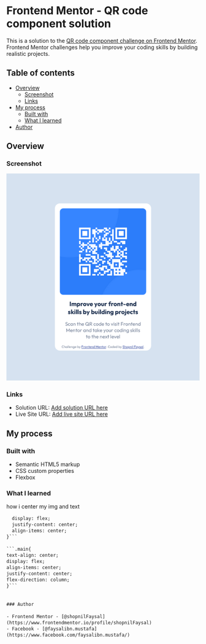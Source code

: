# Frontend Mentor - QR code component solution

This is a solution to the [QR code component challenge on Frontend Mentor](https://www.frontendmentor.io/challenges/qr-code-component-iux_sIO_H). Frontend Mentor challenges help you improve your coding skills by building realistic projects. 

## Table of contents

- [Overview](#overview)
  - [Screenshot](#screenshot)
  - [Links](#links)
- [My process](#my-process)
  - [Built with](#built-with)
  - [What I learned](#what-i-learned)
- [Author](#author)


## Overview

### Screenshot

![](./screenshot.png)



### Links

- Solution URL: [Add solution URL here](https://shopnilfaysal.github.io/Frontend-Mentor---QR-code-component-solution/)
- Live Site URL: [Add live site URL here](https://shopnilfaysal.github.io/Frontend-Mentor---QR-code-component-solution/)

## My process

### Built with

- Semantic HTML5 markup
- CSS custom properties
- Flexbox


### What I learned

how i center my img and text 
```body{
  display: flex;
  justify-content: center;
  align-items: center;
}```

```.main{
text-align: center;
display: flex;
align-items: center;
justify-content: center;
flex-direction: column;
}```


### Author

- Frontend Mentor - [@shopnilFaysal](https://www.frontendmentor.io/profile/shopnilFaysal)
- Facebook - [@faysalibn.mustafa](https://www.facebook.com/faysalibn.mustafa/)
